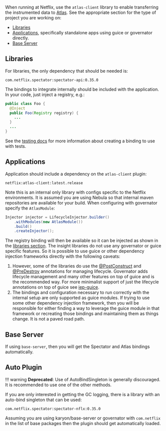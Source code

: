 When running at Netflix, use the `atlas-client` library to enable transferring the instrumented data to [Atlas](http://github.com/Netflix/atlas/wiki/). See the appropriate section for the type of project you are working on:

* [Libraries](#libraries)
* [Applications](#applications), specifically standalone apps using guice or governator directly.
* [Base Server](#base-server)

## Libraries

For libraries, the only dependency that should be needed is:

```
com.netflix.spectator:spectator-api:0.35.0
```

The bindings to integrate internally should be included with the application. In your code, just inject a registry, e.g.:

```java
public class Foo {
  @Inject
  public Foo(Registry registry) {
    ...
  }
  ...
}
```

See the [testing docs](Testing) for more information about creating a binding to use with tests.

## Applications

Application should include a dependency on the `atlas-client` plugin:

```
netflix:atlas-client:latest.release
```

Note this is an internal only library with configs specific to the Netflix environments. It is assumed you are using Nebula so that internal maven repositories are available for your build. When configuring with governator specify the `AtlasModule`:

```java
Injector injector = LifecycleInjector.builder()
    .withModules(new AtlasModule())
    .build()
    .createInjector();
```

The registry binding will then be available so it can be injected as shown in the [libraries section](#libraries). The insight libraries do not use any governator or guice specific features. So it is possible to use guice or other dependency injection frameworks directly with the following caveats:

1. However, some of the libraries do use the [@PostConstruct](http://docs.oracle.com/javaee/7/api/javax/annotation/PostConstruct.html) and [@PreDestroy](http://docs.oracle.com/javaee/7/api/javax/annotation/PreDestroy.html) annotations for managing lifecycle. Governator adds lifecycle management and many other features on top of guice and is the recommended way. For more minimalist support of just the lifecycle annotations on top of guice see [iep-guice](https://github.com/Netflix/iep/tree/master/iep-guice#description).
2. The bindings and configuration necessary to run correctly with the internal setup are only supported as guice modules. If trying to use some other dependency injection framework, then you will be responsible for either finding a way to leverage the guice module in that framework or recreating those bindings and maintaining them as things change. It is not a paved road path.

## Base Server

If using `base-server`, then you will get the Spectator and Atlas bindings automatically.

## Auto Plugin

!!! warning
    **Deprecated**: Use of AutoBindSingleton is generally discouraged. It is recommended to
    use one of the other methods.

If you are only interested in getting the GC logging, there is a library with an auto-bind singleton that can be used:

```
com.netflix.spectator:spectator-nflx:0.35.0
```

Assuming you are using karyon/base-server or governator with `com.netflix` in the list of base packages then the plugin should get automatically loaded.
